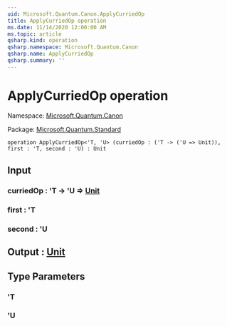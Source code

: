 ```yaml
---
uid: Microsoft.Quantum.Canon.ApplyCurriedOp
title: ApplyCurriedOp operation
ms.date: 11/14/2020 12:00:00 AM
ms.topic: article
qsharp.kind: operation
qsharp.namespace: Microsoft.Quantum.Canon
qsharp.name: ApplyCurriedOp
qsharp.summary: ''
---
```


# ApplyCurriedOp operation

Namespace: [Microsoft.Quantum.Canon](xref:Microsoft.Quantum.Canon)

Package: [Microsoft.Quantum.Standard](https://nuget.org/packages/Microsoft.Quantum.Standard)




```qsharp
operation ApplyCurriedOp<'T, 'U> (curriedOp : ('T -> ('U => Unit)), first : 'T, second : 'U) : Unit
```


## Input

### curriedOp : 'T -> 'U => [Unit](xref:microsoft.quantum.lang-ref.unit) 




### first : 'T




### second : 'U





## Output : [Unit](xref:microsoft.quantum.lang-ref.unit)



## Type Parameters

### 'T


### 'U


